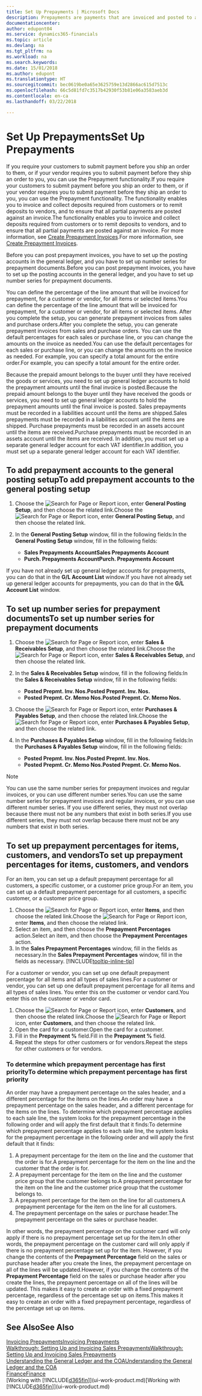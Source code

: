 ```yaml
---
title: Set Up Prepayments | Microsoft Docs
description: Prepayments are payments that are invoiced and posted to a sales or purchase prepayment order before final invoicing. You might require a deposit before you manufacture items to order, or you might require payment before you ship items to a customer. The prepayments functionality enables you to invoice and collect deposits required from customers or to remit deposits to vendors. Thus, you can ensure that all payments are posted against an invoice.
documentationcenter: 
author: edupont04
ms.service: dynamics365-financials
ms.topic: article
ms.devlang: na
ms.tgt_pltfrm: na
ms.workload: na
ms.search.keywords: 
ms.date: 15/01/2018
ms.author: edupont
ms.translationtype: HT
ms.sourcegitcommit: bec0619be0a65e3625759e13d2866ac615d7513c
ms.openlocfilehash: 66c5d81fd7c3517b42930f53b81e06a3583aeb3d
ms.contentlocale: en-ca
ms.lasthandoff: 03/22/2018

---
```

# <a name="set-up-prepayments"></a><span data-ttu-id="27c90-106">Set Up Prepayments</span><span class="sxs-lookup"><span data-stu-id="27c90-106">Set Up Prepayments</span></span>
<span data-ttu-id="27c90-107">If you require your customers to submit payment before you ship an order to them, or if your vendor requires you to submit payment before they ship an order to you, you can use the Prepayment functionality.</span><span class="sxs-lookup"><span data-stu-id="27c90-107">If you require your customers to submit payment before you ship an order to them, or if your vendor requires you to submit payment before they ship an order to you, you can use the Prepayment functionality.</span></span> <span data-ttu-id="27c90-108">The functionality enables you to invoice and collect deposits required from customers or to remit deposits to vendors, and to ensure that all partial payments are posted against an invoice.</span><span class="sxs-lookup"><span data-stu-id="27c90-108">The functionality enables you to invoice and collect deposits required from customers or to remit deposits to vendors, and to ensure that all partial payments are posted against an invoice.</span></span> <span data-ttu-id="27c90-109">For more information, see [Create Prepayment Invoices](finance-how-to-create-prepayment-invoices.md).</span><span class="sxs-lookup"><span data-stu-id="27c90-109">For more information, see [Create Prepayment Invoices](finance-how-to-create-prepayment-invoices.md).</span></span>

<span data-ttu-id="27c90-110">Before you can post prepayment invoices, you have to set up the posting accounts in the general ledger, and you have to set up number series for prepayment documents.</span><span class="sxs-lookup"><span data-stu-id="27c90-110">Before you can post prepayment invoices, you have to set up the posting accounts in the general ledger, and you have to set up number series for prepayment documents.</span></span>  

<span data-ttu-id="27c90-111">You can define the percentage of the line amount that will be invoiced for prepayment, for a customer or vendor, for all items or selected items.</span><span class="sxs-lookup"><span data-stu-id="27c90-111">You can define the percentage of the line amount that will be invoiced for prepayment, for a customer or vendor, for all items or selected items.</span></span> <span data-ttu-id="27c90-112">After you complete the setup, you can generate prepayment invoices from sales and purchase orders.</span><span class="sxs-lookup"><span data-stu-id="27c90-112">After you complete the setup, you can generate prepayment invoices from sales and purchase orders.</span></span> <span data-ttu-id="27c90-113">You can use the default percentages for each sales or purchase line, or you can change the amounts on the invoice as needed.</span><span class="sxs-lookup"><span data-stu-id="27c90-113">You can use the default percentages for each sales or purchase line, or you can change the amounts on the invoice as needed.</span></span> <span data-ttu-id="27c90-114">For example, you can specify a total amount for the entire order.</span><span class="sxs-lookup"><span data-stu-id="27c90-114">For example, you can specify a total amount for the entire order.</span></span>  

<span data-ttu-id="27c90-115">Because the prepaid amount belongs to the buyer until they have received the goods or services, you need to set up general ledger accounts to hold the prepayment amounts until the final invoice is posted.</span><span class="sxs-lookup"><span data-stu-id="27c90-115">Because the prepaid amount belongs to the buyer until they have received the goods or services, you need to set up general ledger accounts to hold the prepayment amounts until the final invoice is posted.</span></span> <span data-ttu-id="27c90-116">Sales prepayments must be recorded in a liabilities account until the items are shipped.</span><span class="sxs-lookup"><span data-stu-id="27c90-116">Sales prepayments must be recorded in a liabilities account until the items are shipped.</span></span> <span data-ttu-id="27c90-117">Purchase prepayments must be recorded in an assets account until the items are received.</span><span class="sxs-lookup"><span data-stu-id="27c90-117">Purchase prepayments must be recorded in an assets account until the items are received.</span></span> <span data-ttu-id="27c90-118">In addition, you must set up a separate general ledger account for each VAT identifier.</span><span class="sxs-lookup"><span data-stu-id="27c90-118">In addition, you must set up a separate general ledger account for each VAT identifier.</span></span>

## <a name="to-add-prepayment-accounts-to-the-general-posting-setup"></a><span data-ttu-id="27c90-119">To add prepayment accounts to the general posting setup</span><span class="sxs-lookup"><span data-stu-id="27c90-119">To add prepayment accounts to the general posting setup</span></span>  

1. <span data-ttu-id="27c90-120">Choose the ![Search for Page or Report](media/ui-search/search_small.png "Search for Page or Report icon") icon, enter **General Posting Setup**, and then choose the related link.</span><span class="sxs-lookup"><span data-stu-id="27c90-120">Choose the ![Search for Page or Report](media/ui-search/search_small.png "Search for Page or Report icon") icon, enter **General Posting Setup**, and then choose the related link.</span></span>
2. <span data-ttu-id="27c90-121">In the **General Posting Setup** window, fill in the following fields:</span><span class="sxs-lookup"><span data-stu-id="27c90-121">In the **General Posting Setup** window, fill in the following fields:</span></span>  

    - <span data-ttu-id="27c90-122">**Sales Prepayments Account**</span><span class="sxs-lookup"><span data-stu-id="27c90-122">**Sales Prepayments Account**</span></span>  
    - <span data-ttu-id="27c90-123">**Purch. Prepayments Account**</span><span class="sxs-lookup"><span data-stu-id="27c90-123">**Purch. Prepayments Account**</span></span>  

<span data-ttu-id="27c90-124">If you have not already set up general ledger accounts for prepayments, you can do that in the **G/L Account List** window.</span><span class="sxs-lookup"><span data-stu-id="27c90-124">If you have not already set up general ledger accounts for prepayments, you can do that in the **G/L Account List** window.</span></span>  

## <a name="to-set-up-number-series-for-prepayment-documents"></a><span data-ttu-id="27c90-125">To set up number series for prepayment documents</span><span class="sxs-lookup"><span data-stu-id="27c90-125">To set up number series for prepayment documents</span></span>  

1. <span data-ttu-id="27c90-126">Choose the ![Search for Page or Report](media/ui-search/search_small.png "Search for Page or Report icon") icon, enter **Sales & Receivables Setup**, and then choose the related link.</span><span class="sxs-lookup"><span data-stu-id="27c90-126">Choose the ![Search for Page or Report](media/ui-search/search_small.png "Search for Page or Report icon") icon, enter **Sales & Receivables Setup**, and then choose the related link.</span></span>
2. <span data-ttu-id="27c90-127">In the **Sales & Receivables Setup** window, fill in the following fields:</span><span class="sxs-lookup"><span data-stu-id="27c90-127">In the **Sales & Receivables Setup** window, fill in the following fields:</span></span>  

   - <span data-ttu-id="27c90-128">**Posted Prepmt. Inv. Nos.**</span><span class="sxs-lookup"><span data-stu-id="27c90-128">**Posted Prepmt. Inv. Nos.**</span></span>
   - <span data-ttu-id="27c90-129">**Posted Prepmt. Cr. Memo Nos.**</span><span class="sxs-lookup"><span data-stu-id="27c90-129">**Posted Prepmt. Cr. Memo Nos.**</span></span>

1. <span data-ttu-id="27c90-130">Choose the ![Search for Page or Report](media/ui-search/search_small.png "Search for Page or Report icon") icon, enter **Purchases & Payables Setup**, and then choose the related link.</span><span class="sxs-lookup"><span data-stu-id="27c90-130">Choose the ![Search for Page or Report](media/ui-search/search_small.png "Search for Page or Report icon") icon, enter **Purchases & Payables Setup**, and then choose the related link.</span></span>
2. <span data-ttu-id="27c90-131">In the **Purchases & Payables Setup** window, fill in the following fields:</span><span class="sxs-lookup"><span data-stu-id="27c90-131">In the **Purchases & Payables Setup** window, fill in the following fields:</span></span>

    - <span data-ttu-id="27c90-132">**Posted Prepmt. Inv. Nos.**</span><span class="sxs-lookup"><span data-stu-id="27c90-132">**Posted Prepmt. Inv. Nos.**</span></span>
    - <span data-ttu-id="27c90-133">**Posted Prepmt. Cr. Memo Nos.**</span><span class="sxs-lookup"><span data-stu-id="27c90-133">**Posted Prepmt. Cr. Memo Nos.**</span></span>

> [!NOTE]  
>  <span data-ttu-id="27c90-134">You can use the same number series for prepayment invoices and regular invoices, or you can use different number series.</span><span class="sxs-lookup"><span data-stu-id="27c90-134">You can use the same number series for prepayment invoices and regular invoices, or you can use different number series.</span></span> <span data-ttu-id="27c90-135">If you use different series, they must not overlap because there must not be any numbers that exist in both series.</span><span class="sxs-lookup"><span data-stu-id="27c90-135">If you use different series, they must not overlap because there must not be any numbers that exist in both series.</span></span>  

## <a name="to-set-up-prepayment-percentages-for-items-customers-and-vendors"></a><span data-ttu-id="27c90-136">To set up prepayment percentages for items, customers, and vendors</span><span class="sxs-lookup"><span data-stu-id="27c90-136">To set up prepayment percentages for items, customers, and vendors</span></span>  
<span data-ttu-id="27c90-137">For an item, you can set up a default prepayment percentage for all customers, a specific customer, or a customer price group.</span><span class="sxs-lookup"><span data-stu-id="27c90-137">For an item, you can set up a default prepayment percentage for all customers, a specific customer, or a customer price group.</span></span>  

1. <span data-ttu-id="27c90-138">Choose the ![Search for Page or Report](media/ui-search/search_small.png "Search for Page or Report icon") icon, enter **Items**, and then choose the related link.</span><span class="sxs-lookup"><span data-stu-id="27c90-138">Choose the ![Search for Page or Report](media/ui-search/search_small.png "Search for Page or Report icon") icon, enter **Items**, and then choose the related link.</span></span>
2. <span data-ttu-id="27c90-139">Select an item, and then choose the **Prepayment Percentages** action.</span><span class="sxs-lookup"><span data-stu-id="27c90-139">Select an item, and then choose the **Prepayment Percentages** action.</span></span>  
3. <span data-ttu-id="27c90-140">In the **Sales Prepayment Percentages** window, fill in the fields as necessary.</span><span class="sxs-lookup"><span data-stu-id="27c90-140">In the **Sales Prepayment Percentages** window, fill in the fields as necessary.</span></span> [!INCLUDE[tooltip-inline-tip](includes/tooltip-inline-tip_md.md)]

<span data-ttu-id="27c90-141">For a customer or vendor, you can set up one default prepayment percentage for all items and all types of sales lines.</span><span class="sxs-lookup"><span data-stu-id="27c90-141">For a customer or vendor, you can set up one default prepayment percentage for all items and all types of sales lines.</span></span> <span data-ttu-id="27c90-142">You enter this on the customer or vendor card.</span><span class="sxs-lookup"><span data-stu-id="27c90-142">You enter this on the customer or vendor card.</span></span>

1. <span data-ttu-id="27c90-143">Choose the ![Search for Page or Report](media/ui-search/search_small.png "Search for Page or Report icon") icon, enter **Customers**, and then choose the related link.</span><span class="sxs-lookup"><span data-stu-id="27c90-143">Choose the ![Search for Page or Report](media/ui-search/search_small.png "Search for Page or Report icon") icon, enter **Customers**, and then choose the related link.</span></span>
2. <span data-ttu-id="27c90-144">Open the card for a customer.</span><span class="sxs-lookup"><span data-stu-id="27c90-144">Open the card for a customer.</span></span>
3. <span data-ttu-id="27c90-145">Fill in the **Prepayment %** field.</span><span class="sxs-lookup"><span data-stu-id="27c90-145">Fill in the **Prepayment %** field.</span></span>
4. <span data-ttu-id="27c90-146">Repeat the steps for other customers or for vendors.</span><span class="sxs-lookup"><span data-stu-id="27c90-146">Repeat the steps for other customers or for vendors.</span></span>  

### <a name="to-determine-which-prepayment-percentage-has-first-priority"></a><span data-ttu-id="27c90-147">To determine which prepayment percentage has first priority</span><span class="sxs-lookup"><span data-stu-id="27c90-147">To determine which prepayment percentage has first priority</span></span>  
<span data-ttu-id="27c90-148">An order may have a prepayment percentage on the sales header, and a different percentage for the items on the lines.</span><span class="sxs-lookup"><span data-stu-id="27c90-148">An order may have a prepayment percentage on the sales header, and a different percentage for the items on the lines.</span></span> <span data-ttu-id="27c90-149">To determine which prepayment percentage applies to each sale line, the system looks for the prepayment percentage in the following order and will apply the first default that it finds:</span><span class="sxs-lookup"><span data-stu-id="27c90-149">To determine which prepayment percentage applies to each sale line, the system looks for the prepayment percentage in the following order and will apply the first default that it finds:</span></span>  
1. <span data-ttu-id="27c90-150">A prepayment percentage for the item on the line and the customer that the order is for.</span><span class="sxs-lookup"><span data-stu-id="27c90-150">A prepayment percentage for the item on the line and the customer that the order is for.</span></span>  
2. <span data-ttu-id="27c90-151">A prepayment percentage for the item on the line and the customer price group that the customer belongs to.</span><span class="sxs-lookup"><span data-stu-id="27c90-151">A prepayment percentage for the item on the line and the customer price group that the customer belongs to.</span></span>  
3. <span data-ttu-id="27c90-152">A prepayment percentage for the item on the line for all customers.</span><span class="sxs-lookup"><span data-stu-id="27c90-152">A prepayment percentage for the item on the line for all customers.</span></span>  
4. <span data-ttu-id="27c90-153">The prepayment percentage on the sales or purchase header.</span><span class="sxs-lookup"><span data-stu-id="27c90-153">The prepayment percentage on the sales or purchase header.</span></span>  

<span data-ttu-id="27c90-154">In other words, the prepayment percentage on the customer card will only apply if there is no prepayment percentage set up for the item.</span><span class="sxs-lookup"><span data-stu-id="27c90-154">In other words, the prepayment percentage on the customer card will only apply if there is no prepayment percentage set up for the item.</span></span> <span data-ttu-id="27c90-155">However, if you change the contents of the **Prepayment Percentage** field on the sales or purchase header after you create the lines, the prepayment percentage on all of the lines will be updated.</span><span class="sxs-lookup"><span data-stu-id="27c90-155">However, if you change the contents of the **Prepayment Percentage** field on the sales or purchase header after you create the lines, the prepayment percentage on all of the lines will be updated.</span></span> <span data-ttu-id="27c90-156">This makes it easy to create an order with a fixed prepayment percentage, regardless of the percentage set up on items.</span><span class="sxs-lookup"><span data-stu-id="27c90-156">This makes it easy to create an order with a fixed prepayment percentage, regardless of the percentage set up on items.</span></span>

## <a name="see-also"></a><span data-ttu-id="27c90-157">See Also</span><span class="sxs-lookup"><span data-stu-id="27c90-157">See Also</span></span>  
[<span data-ttu-id="27c90-158">Invoicing Prepayments</span><span class="sxs-lookup"><span data-stu-id="27c90-158">Invoicing Prepayments</span></span>](finance-invoice-prepayments.md)  
[<span data-ttu-id="27c90-159">Walkthrough: Setting Up and Invoicing Sales Prepayments</span><span class="sxs-lookup"><span data-stu-id="27c90-159">Walkthrough: Setting Up and Invoicing Sales Prepayments</span></span>](walkthrough-setting-up-and-invoicing-sales-prepayments.md)  
[<span data-ttu-id="27c90-160">Understanding the General Ledger and the COA</span><span class="sxs-lookup"><span data-stu-id="27c90-160">Understanding the General Ledger and the COA</span></span>](finance-general-ledger.md)  
[<span data-ttu-id="27c90-161">Finance</span><span class="sxs-lookup"><span data-stu-id="27c90-161">Finance</span></span>](finance.md)  
<span data-ttu-id="27c90-162">[Working with [!INCLUDE[d365fin](includes/d365fin_md.md)]](ui-work-product.md)</span><span class="sxs-lookup"><span data-stu-id="27c90-162">[Working with [!INCLUDE[d365fin](includes/d365fin_md.md)]](ui-work-product.md)</span></span>

